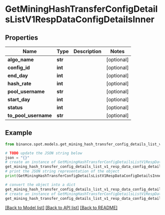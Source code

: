 # GetMiningHashTransferConfigDetailsListV1RespDataConfigDetailsInner


## Properties

Name | Type | Description | Notes
------------ | ------------- | ------------- | -------------
**algo_name** | **str** |  | [optional] 
**config_id** | **int** |  | [optional] 
**end_day** | **int** |  | [optional] 
**hash_rate** | **int** |  | [optional] 
**pool_username** | **str** |  | [optional] 
**start_day** | **int** |  | [optional] 
**status** | **int** |  | [optional] 
**to_pool_username** | **str** |  | [optional] 

## Example

```python
from binance.spot.models.get_mining_hash_transfer_config_details_list_v1_resp_data_config_details_inner import GetMiningHashTransferConfigDetailsListV1RespDataConfigDetailsInner

# TODO update the JSON string below
json = "{}"
# create an instance of GetMiningHashTransferConfigDetailsListV1RespDataConfigDetailsInner from a JSON string
get_mining_hash_transfer_config_details_list_v1_resp_data_config_details_inner_instance = GetMiningHashTransferConfigDetailsListV1RespDataConfigDetailsInner.from_json(json)
# print the JSON string representation of the object
print(GetMiningHashTransferConfigDetailsListV1RespDataConfigDetailsInner.to_json())

# convert the object into a dict
get_mining_hash_transfer_config_details_list_v1_resp_data_config_details_inner_dict = get_mining_hash_transfer_config_details_list_v1_resp_data_config_details_inner_instance.to_dict()
# create an instance of GetMiningHashTransferConfigDetailsListV1RespDataConfigDetailsInner from a dict
get_mining_hash_transfer_config_details_list_v1_resp_data_config_details_inner_from_dict = GetMiningHashTransferConfigDetailsListV1RespDataConfigDetailsInner.from_dict(get_mining_hash_transfer_config_details_list_v1_resp_data_config_details_inner_dict)
```
[[Back to Model list]](../README.md#documentation-for-models) [[Back to API list]](../README.md#documentation-for-api-endpoints) [[Back to README]](../README.md)


